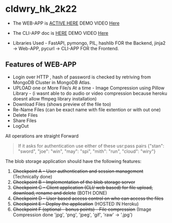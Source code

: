 # cldwry_hk_2k22

- The WEB-APP is [ACTIVE HERE](https://drive-cldwry-2k22.herokuapp.com/) DEMO VIDEO [Here](https://drive.google.com/file/d/1OOKMo7FlSpO9lMwOf2oxPPJsvIxuUDky/view?usp=sharing)
- The CLI-APP doc is [HERE](https://github.com/Joel-Marc/cldwry_hk_2k22/blob/master/CLI_APP/README.md) DEMO VIDEO [Here](https://drive.google.com/file/d/1KHnlLSwQca4Bd9-L1y69MIh5MGG8yfnY/view?usp=sharing)

- Libraries Used - FastAPI, pymongo, PIL, hashlib FOR the Backend, jinja2 -> Web-APP, pycurl -> CLI-APP FOR the Frontend.

## Features of WEB-APP

- Login over HTTP , hash of password is checked by retriving from MongoDB Cluster in MongoDB Atlas.
- UPLOAD one or More File/s At a time - Image Compression using Pillow Library - (i wasnt able to do audio or video compression because heroku doesnt allow ffmpeg library installation)
- Download Files (shows preview of the file too)
- Re-Name Files (can be exact name with file extention or with out one)
- Delete Files
- Share Files
- LogOut

All operations are straight Forward

> If it asks for authentication use either of these usr:pass pairs {"stan": "sword", "joe": "win", "may": "spi", "mith": "run", "cloud": "wiry"}

The blob storage application should have the following features:

1. ~~Checkpoint A - User authentication and session management~~ (Technically done)
2. ~~Checkpoint B - Implementation of the blob storage server~~
3. ~~Checkpoint C - Client application (CLI/ web based) for file upload, download, rename and delete~~ (BOTH DONE)
4. ~~Checkpoint D - User based access control on who can access the files~~
5. ~~Checkpoint E - Deploy the application~~ (HOSTED IN Heroku)
6. ~~Checkpoint F (optional - bonus points) - File compression~~ (Image Compression done 'jpg', 'png', 'jpeg', 'gif', 'raw' -> '.jpg')
  